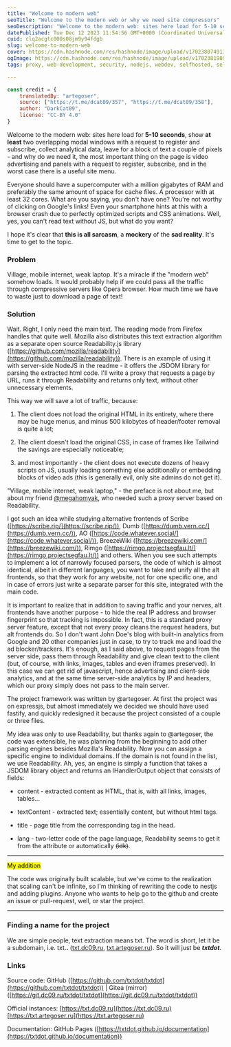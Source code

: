 ```yaml
---
title: "Welcome to modern web"
seoTitle: "Welcome to the modern web or why we need site compressors"
seoDescription: "Welcome to the modern web: sites here load for 5-10 seconds, show at least two overlapping modal windows, etc. That's where site compressors come in."
datePublished: Tue Dec 12 2023 11:54:56 GMT+0000 (Coordinated Universal Time)
cuid: clq2acgtc000s08jm9y94fdgb
slug: welcome-to-modern-web
cover: https://cdn.hashnode.com/res/hashnode/image/upload/v1702380749138/e4b3ef54-84e1-4aa0-ab76-7f131f173429.png
ogImage: https://cdn.hashnode.com/res/hashnode/image/upload/v1702381989272/d3669d72-43f3-4ea0-9481-f5a17cbdfca3.png
tags: proxy, web-development, security, nodejs, webdev, selfhosted, selfhosting

---
```


```javascript
const credit = {
    translatedBy: "artegoser",
    source: ["https://t.me/dcat09/357", "https://t.me/dcat09/358"],
    author: "DarkCat09",
    license: "CC-BY 4.0"
}
```

Welcome to the modern web: sites here load for **5-10 seconds**, show **at least** two overlapping modal windows with a request to register and subscribe, collect analytical data, leave for a block of text a couple of pixels - and why do we need it, the most important thing on the page is video advertising and panels with a request to register, subscribe, and in the worst case there is a useful site menu.

Everyone should have a supercomputer with a million gigabytes of RAM and preferably the same amount of space for cache files. A processor with at least 32 cores. What are you saying, you don't have one? You're not worthy of clicking on Google's links! Even your smartphone hints at this with a browser crash due to perfectly optimized scripts and CSS animations. Well, yes, you can't read text without JS, but what do you want?

I hope it's clear that **this is all sarcasm**, a **mockery** of the **sad reality**. It's time to get to the topic.

### Problem

Village, mobile internet, weak laptop. It's a miracle if the "modern web" somehow loads. It would probably help if we could pass all the traffic through compressive servers like Opera browser. How much time we have to waste just to download a page of text!

### Solution

Wait. Right, I only need the main text. The reading mode from Firefox handles that quite well. Mozilla also distributes this text extraction algorithm as a separate open source Readability.js library ([https://github.com/mozilla/readability](https://github.com/mozilla/readability)). There is an example of using it with server-side NodeJS in the readme - it offers the JSDOM library for parsing the extracted html code. I'll write a proxy that requests a page by URL, runs it through Readability and returns only text, without other unnecessary elements.

This way we will save a lot of traffic, because:

1. The client does not load the original HTML in its entirety, where there may be huge menus, and minus 500 kilobytes of header/footer removal is quite a lot;
    
2. The client doesn't load the original CSS, in case of frames like Tailwind the savings are especially noticeable;
    
3. and most importantly - the client does not execute dozens of heavy scripts on JS, usually loading something else additionally or embedding blocks of video ads (this is generally evil, only site admins do not get it).
    

"Village, mobile internet, weak laptop," - the preface is not about me, but about my friend [@megahomyak](https://t.me/megahomyak), who needed such a proxy server based on Readability.

I got such an idea while studying alternative frontends of Scribe ([https://scribe.rip/](https://scribe.rip/)), Dumb ([https://dumb.vern.cc/](https://dumb.vern.cc/)), AO ([https://code.whatever.social/](https://code.whatever.social/)), BreezeWiki ([https://breezewiki.com/](https://breezewiki.com/)), Rimgo ([https://rimgo.projectsegfau.lt/](https://rimgo.projectsegfau.lt/)) and others. When you see such attempts to implement a lot of narrowly focused parsers, the code of which is almost identical, albeit in different languages, you want to take and unify all the alt frontends, so that they work for any website, not for one specific one, and in case of errors just write a separate parser for this site, integrated with the main code.

It is important to realize that in addition to saving traffic and your nerves, alt frontends have another purpose - to hide the real IP address and browser fingerprint so that tracking is impossible. In fact, this is a standard proxy server feature, except that not every proxy cleans the request headers, but alt frontends do. So I don't want John Doe's blog with built-in analytics from Google and 20 other companies just in case, to try to track me and load the ad blocker/trackers. It's enough, as I said above, to request pages from the server side, pass them through Readability and give clean text to the client (but, of course, with links, images, tables and even iframes preserved). In this case we can get rid of javascript, hence advertising and client-side analytics, and at the same time server-side analytics by IP and headers, which our proxy simply does not pass to the main server.

The project framework was written by @artegoser. At first the project was on expressjs, but almost immediately we decided we should have used fastify, and quickly redesigned it because the project consisted of a couple or three files.

My idea was only to use Readability, but thanks again to @artegoser, the code was extensible, he was planning from the beginning to add other parsing engines besides Mozilla's Readability. Now you can assign a specific engine to individual domains. If the domain is not found in the list, we use Readability. Ah, yes, an engine is simply a function that takes a JSDOM library object and returns an IHandlerOutput object that consists of fields:

* content - extracted content as HTML, that is, with all links, images, tables...
    
* textContent - extracted text; essentially content, but without html tags.
    
* title - page title from the corresponding tag in the head.
    
* lang - two-letter code of the page language, Readability seems to get it from the attribute or automatically <s>(idk)</s>.
    

---

<mark>My addition</mark>

The code was originally built scalable, but we've come to the realization that scaling can't be infinite, so I'm thinking of rewriting the code to nestjs and adding plugins. Anyone who wants to help go to the github and create an issue or pull-request, well, or star the project.

---

### Finding a name for the project

We are simple people, text extraction means txt. The word is short, let it be a subdomain, i.e. txt.**.** ([txt.dc09.ru](http://txt.dc09.ru), [txt.artegoser.ru](http://txt.artegoser.ru)). So it will just be ***txtdot***.

### Links

Source code: GitHub ([https://github.com/txtdot/txtdot](https://github.com/txtdot/txtdot)) | Gitea (mirror) ([https://git.dc09.ru/txtdot/txtdot](https://git.dc09.ru/txtdot/txtdot))

Official instances: [https://txt.dc09.ru](https://txt.dc09.ru) [https://txt.artegoser.ru](https://txt.artegoser.ru)

Documentation: GitHub Pages ([https://txtdot.github.io/documentation](https://txtdot.github.io/documentation))
